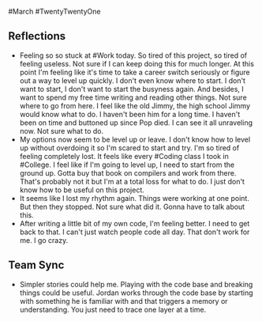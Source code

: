 #March #TwentyTwentyOne 

## Reflections
- Feeling so so stuck at #Work today. So tired of this project, so tired of feeling useless. Not sure if I can keep doing this for much longer. At this point I'm feeling like it's time to take a career switch seriously or figure out a way to level up quickly. I don't even know where to start. I don't want to start, I don't want to start the busyness again. And besides, I want to spend my free time writing and reading other things. Not sure where to go from here. I feel like the old Jimmy, the high school Jimmy would know what to do. I haven't been him for a long time. I haven't been on time and buttoned up since Pop died. I can see it all unraveling now. Not sure what to do. 
- My options now seem to be level up or leave. I don't know how to level up without overdoing it so I'm scared to start and try. I'm so tired of feeling completely lost. It feels like every #Coding class I took in #College. I feel like if I'm going to level up, I need to start from the ground up. Gotta buy that book on compilers and work from there. That's probably not it but I'm at a total loss for what to do. I just don't know how to be useful on this project. 
- It seems like I lost my rhythm again. Things were working at one point. But then they stopped. Not sure what did it. Gonna have to talk about this. 
- After writing a little bit of my own code, I'm feeling better. I need to get back to that. I can't just watch people code all day. That don't work for me. I go crazy. 


## Team Sync
- Simpler stories could help me. Playing with the code base and breaking things could be useful. Jordan works through the code base by starting with something he is familiar with and that triggers a memory or understanding. You just need to trace one layer at a time. 